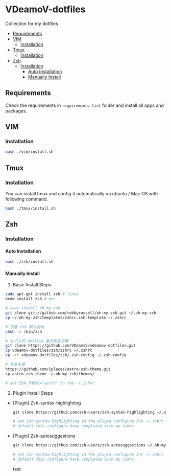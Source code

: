 # VDeamoV-dotfiles
Collection for my dotfiles

<!-- vim-markdown-toc GitLab -->

* [Requirements](#requirements)
* [VIM](#vim)
  * [Installation](#installation)
* [Tmux](#tmux)
  * [Installation](#installation-1)
* [Zsh](#zsh)
  * [Installation](#installation-2)
    * [Auto Installation](#auto-installation)
    * [Manually Install](#manually-install)

<!-- vim-markdown-toc -->
## Requirements 

Check the requirements in `requirements-list` folder and install all apps and
packages.

## VIM
### Installation
```bash
bash ./vim/install.sh
```

## Tmux
### Installation

You can install tmux and config it automatically on ubuntu / Mac OS with
following command.

```bash
bash ./tmux/install.sh
```

## Zsh
### Installation
#### Auto Installation

```bash
bash ./zsh/install.sh
```

#### Manually Install
1. Basic Install Steps

```bash
sudo apt-get install zsh # linux
brew install zsh # mac

# ===> install oh_my_zsh
git clone git://github.com/robbyrussell/oh-my-zsh.git ~/.oh-my-zsh
cp ~/.oh-my-zsh/templates/zshrc.zsh-template ~/.zshrc

# 设置 zsh 默认启动
chsh -s /bin/zsh

# 从个人的 dotfile 备份恢复设置
git clone https://github.com/VDeamoV/vdeamov-dotfiles.git
cp vdeamov-dotfiles/zsh/zshrc ~/.zshrc
cp -rf vdeamov-dotfiles/zsh/.zsh-config ~/.zsh-config

# 恢复主题
https://github.com/iplaces/astro-zsh-theme.git
cp astro.zsh-theme ~/.oh-my-zsh/themes/

# set ZSH_THEME="astro" in the ~/.zshrc
```

2. Plugin Install Steps

- [Plugin] Zsh-syntax-highlighting

  ```bash
  git clone https://github.com/zsh-users/zsh-syntax-highlighting ~/.oh-my-zsh/custom/plugins/zsh-syntax-highlighting

  # set zsh-syntax-highlighting in the plugin configure int ~/.zshrc
  # default this configure have completed with my vimrc
  ```

- [Plugin] Zsh-autosuggestions

  ```bash
  git clone https://github.com/zsh-users/zsh-autosuggestions ~/.oh-my-zsh/custom/plugins/zsh-autosuggestions

  # set zsh-syntax-highlighting in the plugin configure int ~/.zshrc
  # default this configure have completed with my vimrc
  ```

  test
